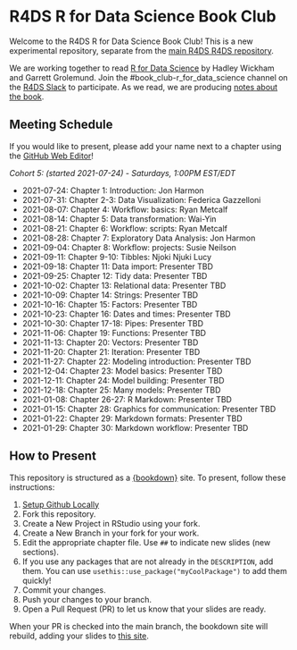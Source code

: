 # R4DS R for Data Science Book Club

Welcome to the R4DS R for Data Science Book Club!
This is a new experimental repository, separate from the [main R4DS R4DS repository](https://github.com/r4ds/bookclub-R_for_Data_Science).

We are working together to read [R for Data Science](https://r4ds.had.co.nz/) by Hadley Wickham and Garrett Grolemund.
Join the #book_club-r_for_data_science channel on the [R4DS Slack](https://r4ds.io/join) to participate.
As we read, we are producing [notes about the book](https://r4ds.github.io/bookclub-r4ds/).

## Meeting Schedule

If you would like to present, please add your name next to a chapter using the [GitHub Web Editor](https://youtu.be/d41oc2OMAuI)!

*Cohort 5: (started 2021-07-24) - Saturdays, 1:00PM EST/EDT*

- 2021-07-24: Chapter 1: Introduction: Jon Harmon
- 2021-07-31: Chapter 2-3: Data Visualization: Federica Gazzelloni
- 2021-08-07: Chapter 4: Workflow: basics: Ryan Metcalf
- 2021-08-14: Chapter 5: Data transformation:  Wai-Yin
- 2021-08-21: Chapter 6: Workflow: scripts:  Ryan Metcalf
- 2021-08-28: Chapter 7: Exploratory Data Analysis:  Jon Harmon
- 2021-09-04: Chapter 8: Workflow: projects:  Susie Neilson
- 2021-09-11: Chapter 9-10: Tibbles: Njoki Njuki Lucy
- 2021-09-18: Chapter 11: Data import: Presenter TBD
- 2021-09-25: Chapter 12: Tidy data: Presenter TBD
- 2021-10-02: Chapter 13: Relational data: Presenter TBD
- 2021-10-09: Chapter 14: Strings: Presenter TBD
- 2021-10-16: Chapter 15: Factors: Presenter TBD
- 2021-10-23: Chapter 16: Dates and times: Presenter TBD
- 2021-10-30: Chapter 17-18: Pipes: Presenter TBD
- 2021-11-06: Chapter 19: Functions: Presenter TBD
- 2021-11-13: Chapter 20: Vectors: Presenter TBD
- 2021-11-20: Chapter 21: Iteration: Presenter TBD
- 2021-11-27: Chapter 22: Modeling introduction: Presenter TBD
- 2021-12-04: Chapter 23: Model basics: Presenter TBD
- 2021-12-11: Chapter 24: Model building: Presenter TBD
- 2021-12-18: Chapter 25: Many models: Presenter TBD
- 2021-01-08: Chapter 26-27: R Markdown: Presenter TBD
- 2021-01-15: Chapter 28: Graphics for communication: Presenter TBD
- 2021-01-22: Chapter 29: Markdown formats: Presenter TBD
- 2021-01-29: Chapter 30: Markdown workflow: Presenter TBD

## How to Present

This repository is structured as a [{bookdown}](https://CRAN.R-project.org/package=bookdown) site.
To present, follow these instructions:

1. [Setup Github Locally](https://www.youtube.com/watch?v=hNUNPkoledI)
2. Fork this repository.
3. Create a New Project in RStudio using your fork.
4. Create a New Branch in your fork for your work.
5. Edit the appropriate chapter file. Use `##` to indicate new slides (new sections).
6. If you use any packages that are not already in the `DESCRIPTION`, add them. You can use `usethis::use_package("myCoolPackage")` to add them quickly!
7. Commit your changes.
8. Push your changes to your branch.
9. Open a Pull Request (PR) to let us know that your slides are ready.

When your PR is checked into the main branch, the bookdown site will rebuild, adding your slides to [this site](https://r4ds.github.io/bookclub-URL/).
